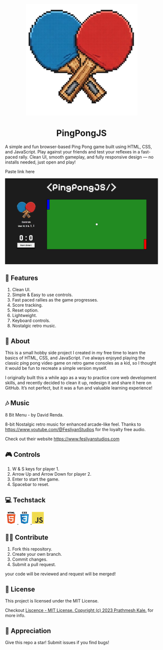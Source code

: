 <p align="center">
    <img src="./paddles-bgremoved.png"/>
</p>

<h1 align="center">PingPongJS</h1>

A simple and fun browser-based Ping Pong game built using HTML, CSS, and JavaScript. Play against your friends and test your reflexes in a fast-paced rally. Clean UI, smooth gameplay, and fully responsive design — no installs needed, just open and play!

Paste link here

![screenshot](image.png)

## 🔹 Features
1. Clean UI.
1. Simple & Easy to use controls.
1. Fast paced rallies as the game progresses.
1. Score tracking.
1. Reset option.
1. Lightweight.
1. Keyboard controls.
1. Nostalgic retro music.

## 🏓 About

This is a small hobby side project I created in my free time to learn the basics of HTML, CSS, and JavaScript. I’ve always enjoyed playing the classic ping pong video game on retro game consoles as a kid, so I thought it would be fun to recreate a simple version myself.

I originally built this a while ago as a way to practice core web development skills, and recently decided to clean it up, redesign it and share it here on GitHub. It’s not perfect, but it was a fun and valuable learning experience!

## 🎶 Music

8 Bit Menu - by David Renda. 

8-bit Nostalgic retro music for enhanced arcade-like feel. Thanks to https://www.youtube.com/@FesliyanStudios for the loyalty free audio. 

Check out their website https://www.fesliyanstudios.com

## 🎮 Controls
1. W & S keys for player 1.
1. Arrow Up and Arrow Down for player 2. 
1. Enter to start the game.
1. Spacebar to reset.

## 💻 Techstack

<p align="left"> <a href="https://www.w3.org/html/" target="_blank" rel="noreferrer"> <img src="https://raw.githubusercontent.com/devicons/devicon/master/icons/html5/html5-original-wordmark.svg" alt="html5" width="40" height="40"/> </a><a href="https://www.w3schools.com/css/" target="_blank" rel="noreferrer"> <img src="https://raw.githubusercontent.com/devicons/devicon/master/icons/css3/css3-original-wordmark.svg" alt="css3" width="40" height="40"/> </a>  <a href="https://developer.mozilla.org/en-US/docs/Web/JavaScript" target="_blank" rel="noreferrer"> <img src="https://raw.githubusercontent.com/devicons/devicon/master/icons/javascript/javascript-original.svg" alt="javascript" width="40" height="40"/> </a> </p>


## 🤝🏻 Contribute
1. Fork this repository.
1. Create your own branch.
1. Commit changes.
1. Submit a pull request.

your code will be reviewed and request will be merged!

## 📝 License
This project is licensed under the MIT License.

Checkout [Liscence - MIT License. Copyright (c) 2023 Prathmesh Kale.](https://github.com/prathmesh-ka-github/Chessable/blob/main/LICENSE.md) for more info.

## 💛 Appreciation
Give this repo a star! Submit issues if you find bugs! 
